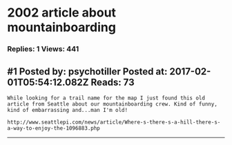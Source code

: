 # 2002 article about mountainboarding

### Replies: 1 Views: 441

## \#1 Posted by: psychotiller Posted at: 2017-02-01T05:54:12.082Z Reads: 73

```
While looking for a trail name for the map I just found this old article from Seattle about our mountainboarding crew. Kind of funny, kind of embarrassing and...man I'm old!

http://www.seattlepi.com/news/article/Where-s-there-s-a-hill-there-s-a-way-to-enjoy-the-1096883.php
```

---
